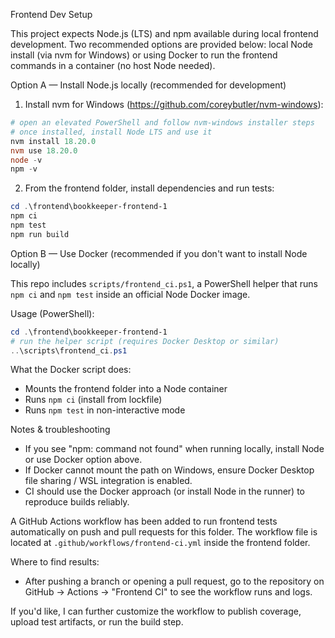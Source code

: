 Frontend Dev Setup

This project expects Node.js (LTS) and npm available during local frontend development. Two recommended options are provided below: local Node install (via nvm for Windows) or using Docker to run the frontend commands in a container (no host Node needed).

Option A — Install Node.js locally (recommended for development)

1) Install nvm for Windows (https://github.com/coreybutler/nvm-windows):

```powershell
# open an elevated PowerShell and follow nvm-windows installer steps
# once installed, install Node LTS and use it
nvm install 18.20.0
nvm use 18.20.0
node -v
npm -v
```

2) From the frontend folder, install dependencies and run tests:

```powershell
cd .\frontend\bookkeeper-frontend-1
npm ci
npm test
npm run build
```

Option B — Use Docker (recommended if you don't want to install Node locally)

This repo includes `scripts/frontend_ci.ps1`, a PowerShell helper that runs `npm ci` and `npm test` inside an official Node Docker image.

Usage (PowerShell):

```powershell
cd .\frontend\bookkeeper-frontend-1
# run the helper script (requires Docker Desktop or similar)
..\scripts\frontend_ci.ps1
```

What the Docker script does:
- Mounts the frontend folder into a Node container
- Runs `npm ci` (install from lockfile)
- Runs `npm test` in non-interactive mode

Notes & troubleshooting
- If you see "npm: command not found" when running locally, install Node or use Docker option above.
- If Docker cannot mount the path on Windows, ensure Docker Desktop file sharing / WSL integration is enabled.
- CI should use the Docker approach (or install Node in the runner) to reproduce builds reliably.

A GitHub Actions workflow has been added to run frontend tests automatically on push and pull requests for this folder. The workflow file is located at `.github/workflows/frontend-ci.yml` inside the frontend folder.

Where to find results:
- After pushing a branch or opening a pull request, go to the repository on GitHub -> Actions -> "Frontend CI" to see the workflow runs and logs.

If you'd like, I can further customize the workflow to publish coverage, upload test artifacts, or run the build step.
